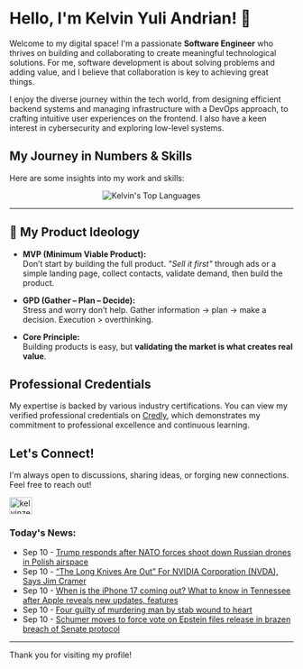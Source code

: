 # Hello, I'm Kelvin Yuli Andrian! 👋

Welcome to my digital space! I'm a passionate **Software Engineer** who thrives on building and collaborating to create meaningful technological solutions. For me, software development is about solving problems and adding value, and I believe that collaboration is key to achieving great things.

I enjoy the diverse journey within the tech world, from designing efficient backend systems and managing infrastructure with a DevOps approach, to crafting intuitive user experiences on the frontend. I also have a keen interest in cybersecurity and exploring low-level systems.

## My Journey in Numbers & Skills

Here are some insights into my work and skills:

<p align="center">
  <img src="https://github-readme-stats.vercel.app/api/top-langs/?username=kelvinzer0&layout=compact&theme=radical" alt="Kelvin's Top Languages" />
</p>

---

## 🚀 My Product Ideology

- **MVP (Minimum Viable Product):**  
  Don’t start by building the full product. *"Sell it first"* through ads or a simple landing page, collect contacts, validate demand, then build the product.

- **GPD (Gather – Plan – Decide):**  
  Stress and worry don’t help. Gather information → plan → make a decision. Execution > overthinking.

- **Core Principle:**  
  Building products is easy, but **validating the market is what creates real value**.

## Professional Credentials

My expertise is backed by various industry certifications. You can view my verified professional credentials on [Credly](https://www.credly.com/users/kelvin-yuli-andrian/badges), which demonstrates my commitment to professional excellence and continuous learning.

## Let's Connect!

I'm always open to discussions, sharing ideas, or forging new connections. Feel free to reach out!

<p align="left">
    <a href="https://linkedin.com/in/kelvinzero" target="blank"><img align="center" src="https://cdn.jsdelivr.net/npm/simple-icons@3.0.1/icons/linkedin.svg" alt="kelvinzero" height="30" width="40" /></a>
</p>

### Today's News:

<!-- feed start -->
- Sep 10 - [Trump responds after NATO forces shoot down Russian drones in Polish airspace](https://www.yahoo.com/news/articles/trump-responds-nato-forces-shoot-174919698.html)
- Sep 10 - [“The Long Knives Are Out” For NVIDIA Corporation (NVDA), Says Jim Cramer](https://finance.yahoo.com/news/long-knives-nvidia-corporation-nvda-172839015.html)
- Sep 10 - [When is the iPhone 17 coming out? What to know in Tennessee after Apple reveals new updates, features](https://www.yahoo.com/news/articles/iphone-17-coming-know-tennessee-172500339.html)
- Sep 10 - [Four guilty of murdering man by stab wound to heart](https://www.yahoo.com/news/articles/four-guilty-murdering-man-stab-130630246.html)
- Sep 10 - [Schumer moves to force vote on Epstein files release in brazen breach of Senate protocol](https://www.yahoo.com/news/articles/schumer-moves-force-vote-epstein-162254320.html)
<!-- feed end -->

---

Thank you for visiting my profile!
